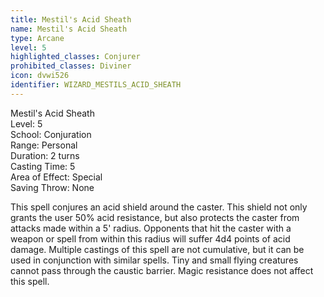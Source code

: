 ```yaml
---
title: Mestil's Acid Sheath
name: Mestil's Acid Sheath
type: Arcane
level: 5
highlighted_classes: Conjurer
prohibited_classes: Diviner
icon: dvwi526
identifier: WIZARD_MESTILS_ACID_SHEATH
---
```

Mestil's Acid Sheath  
Level: 5  
School: Conjuration  
Range: Personal  
Duration: 2 turns  
Casting Time: 5  
Area of Effect: Special  
Saving Throw: None  
  
This spell conjures an acid shield around the caster. This shield not only grants the user 50% acid resistance, but also protects the caster from attacks made within a 5' radius. Opponents that hit the caster with a weapon or spell from within this radius will suffer 4d4 points of acid damage. Multiple castings of this spell are not cumulative, but it can be used in conjunction with similar spells. Tiny and small flying creatures cannot pass through the caustic barrier. Magic resistance does not affect this spell.  
